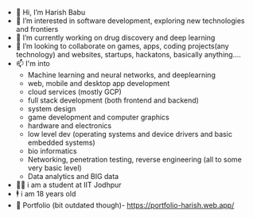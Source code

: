 - 👋 Hi, I’m Harish Babu
- 👀 I’m interested in software development, exploring new technologies and frontiers
- 🌱 I’m currently working on drug discovery and deep learning
- 💞️ I’m looking to collaborate on games, apps, coding projects(any technology) and websites, startups, hackatons, basically anything....
- 📫 I'm into
  - Machine learning and neural networks, and deeplearning
  - web, mobile and desktop app development
  - cloud services (mostly GCP)
  - full stack development (both frontend and backend)
  - system design
  - game development and computer graphics
  - hardware and electronics
  - low level dev (operating systems and device drivers and basic embedded systems)
  - bio informatics
  - Networking, penetration testing, reverse engineering (all to some very basic level)
  - Data analytics and BIG data
- 👨‍🎓 i am a student at IIT Jodhpur
- 🕴 i am 18 years old
- 🧾 Portfolio (bit outdated though)- https://portfolio-harish.web.app/ 

<!---
harishbabu2007/harishbabu2007 is a ✨ special ✨ repository because its `README.md` (this file) appears on your GitHub profile.
You can click the Preview link to take a look at your changes.
--->
